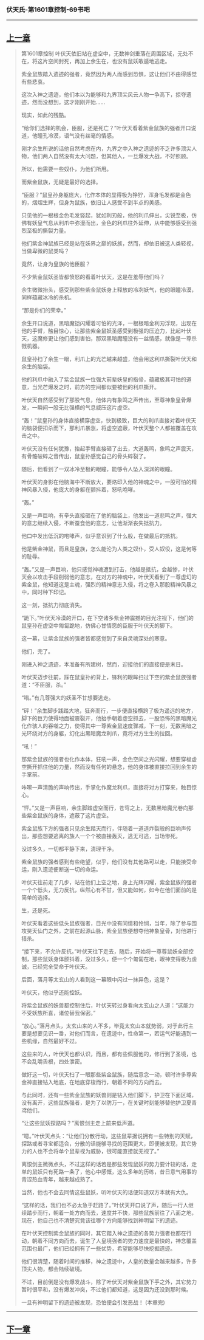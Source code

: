 ### 伏天氏-第1601章控制-69书吧

--------
[上一章](./7a091396a1f0fff1bcff06c3d838fe2d.md)
--------


>
>
>
>第1601章控制
>叶伏天依旧站在虚空中，无数神剑垂落在周围区域，无处不在，将这片空间封死，再加上余生在，也没有鼠妖敢遁地逃走。
>
>紫金鼠族踏入遗迹的强者，竟然因为两人而感到恐惧，这让他们不由得感觉有些悲哀。
>
>这次入神之遗迹，他们本以为能够和九界顶尖风云人物一争高下，掠夺遗迹，然而没想到，这才刚刚开始……
>
>现实，如此的残酷。
>
>“给你们选择的机会，臣服，还是死亡？”叶伏天看着紫金鼠族的强者开口说道，他瞳孔冷漠，语气没有丝毫的情感。
>
>刚才余生所说的话他自然考虑在内，九界之中入神之遗迹的不乏许多顶尖人物，他们两人自然没有太大问题，但其他人，一旦爆发大战，不好照顾。
>
>所以，他需要一些奴仆，为他们所用。
>
>而紫金鼠族，无疑是最好的选择。
>
>“臣服？”鼠皇孙身躯庞大，化作本体的显得极为狰狞，浑身毛发都是金色的，熠熠生辉，但身为鼠族，依旧让人感受不到半点的美感。
>
>只见他的一根根金色毛发竖起，犹如利刃般，他的利爪伸出，尖锐至极，仿佛有妖皇气息从利爪中弥漫而出，金色的利爪往外延伸，从中能够感受到强烈至极的撕裂力量。
>
>他们紫金神鼠族已经是站在妖界之巅的妖族，然而，却依旧被这人类轻视，当做卑微的鼠类吗？
>
>竟然，让身为皇族的他臣服？
>
>不少紫金鼠妖圣皆都愤怒的看着叶伏天，这是在羞辱他们吗？
>
>余生微微抬头，感受到那些紫金鼠妖身上释放的冷冽妖气，他的眼瞳冷漠，同样蕴藏冰冷的杀机。
>
>“那是你们的荣幸。”
>
>余生开口说道，黑暗魔铠闪耀着可怕的光泽，一根根暗金利刃浮现，出现在他的手臂，触目惊心，让那些紫金鼠妖圣感受到极强的压迫力，比起叶伏天，这魔修更让他们感到害怕，那双黑暗魔瞳没有一丝情感，就像是一尊杀戮机器。
>
>鼠皇孙扫了余生一眼，利爪上的光芒越来越盛，他会用这利爪撕裂叶伏天和余生的脑袋。
>
>他的利爪中融入了紫金鼠族一位强大前辈妖皇的指骨，蕴藏极其可怕的道意，当光芒爆发之时，前方的空间都似要被他的利爪撕开。
>
>叶伏天自然感受到了那股气息，他体内有象鸣之声传出，至尊神象皇骨爆发，一瞬间一股无比强横的气息威压这片虚空。
>
>“轰！”鼠皇孙的身体直接横穿虚空，快到极致，巨大的利爪直接对着叶伏天的脑袋便扣杀而下，那利爪暴涨，将虚空遮蔽，叶伏天整个人都被覆盖在攻击之中。
>
>叶伏天没有任何犹豫，抬起手臂直接砸了出去，大道轰鸣，象鸣之声震天，有骨骼破碎之音传出，鼠皇孙感觉自己的骨头碎裂了。
>
>随后，他看到了一双冰冷至极的眼瞳，能够令人坠入深渊的眼瞳。
>
>叶伏天的身影在他脑海中不断放大，要烙印入他的神魂之中，一股可怕的精神风暴入侵，他庞大的身躯在颤抖着，怒吼咆哮。
>
>“轰。”
>
>又是一声巨响，有拳头直接砸在了他的脑袋上，他发出一道悲鸣之声，强大的意志继续入侵，不断蚕食他的意志，让他渐渐丧失抵抗力。
>
>他口中发出低沉的咆哮声，似乎意识到了什么般，在做最后的抵抗。
>
>他是紫金神鼠，而且是皇族，怎么能沦为人类之奴仆，受人奴役，这是何等的耻辱。
>
>“轰。”又是一声巨响，他只感觉神魂遭到打击，他越是抵抗，会越惨，叶伏天会以攻击手段削弱他的意志，在对方的神魂中，叶伏天看到了一尊虚幻的紫金鼠，他知道这是主魂，强烈的精神意志入侵，将之卷入那股精神风暴之中，同时种下印记。
>
>这一刻，抵抗力彻底消失。
>
>“跪下。”叶伏天冷漠的开口，在下空诸多紫金神震撼的目光注视下，他们的鼠皇孙在虚空中匍匐跪地，仿佛心甘情愿的臣服于叶伏天的脚下。
>
>这一幕，让紫金鼠族的强者皆都感觉到了来自灵魂深处的寒意。
>
>他们，完了。
>
>刚进入神之遗迹，本准备有所建树，然而，迎接他们的直接便是末日。
>
>叶伏天迈步往前，踩在鼠皇孙的背上，锋利的眼眸扫过下空的紫金鼠族强者道：“不臣服，杀。”
>
>“嗡。”有几尊强大的妖圣不甘想要逃走。
>
>“砰！”余生脚步践踏大地，狂奔而行，一步便直接横跨了极为遥远的地方，脚下的巨力使得地面被震裂开，他抬手朝着虚空抓去，一股恐怖的黑暗魔光化作骇人的吞噬之力，使得其中一尊紫金鼠速度骤减，下一刻，无数黑暗之光环绕对方的身躯，幻化出黑暗魔龙利爪，竟将对方生生的拉回。
>
>“吼！”
>
>那紫金鼠族的强者也化作本体，狂吼一声，金色空间之光闪耀，想要穿梭虚空撕开抓住他的力量，然而没有任何的悬念，他的身体被直接拉回到余生的手掌前。
>
>咔嚓一声清脆的声响传出，手掌化作魔龙利爪，直接将对方打穿来，触目惊心。
>
>“怦。”又是一声巨响，余生脚踏虚空而行，苍穹之上，无数黑暗魔光卷向那些紫金鼠族的身体，遮蔽了这片虚空。
>
>紫金鼠族下方的强者只见余生踏天而行，伴随着一道道炸裂般的巨响声传出，那些想要逃离的族人一个个被直接轰灭，逃无可逃，当场惨死。
>
>没过多久，一切都平静下来，清理干净。
>
>紫金鼠族的强者感到有些绝望，似乎，他们没有其他路可以走，只能接受命运，刚入遗迹便断送一切的命运。
>
>叶伏天往前走了几步，站在他们上空之地，身上光辉闪耀，紫金鼠族的强者一个个低头，无力反抗，纵然心有不甘，但又能如何，如今在他们面前的是简单的选择。
>
>生，还是死。
>
>叶伏天看着这些低头鼠族强者，目光中没有同情和怜悯，当年，除了参与围攻昊天仙门之外，之前在起源山脉，紫金鼠族便想夺他神象皇骨，对他进行猎杀。
>
>“接下来，不允许反抗。”叶伏天往下走去，随后，开始将一尊尊鼠妖全部控制，那些鼠妖身体颤抖着，没过多久，便一个个匍匐在地，眼神变得极为虔诚，已经完全受命于叶伏天。
>
>后面，落月等太玄山的人看到这一幕眼中闪过一抹异色，这是？
>
>叶伏天，他似乎还能控妖。
>
>将紫金鼠族的妖兽都控制住后，叶伏天转过身看向太玄山之人道：“这能力不受妖族所喜，诸位替我保密。”
>
>“放心。”落月点头，太玄山来的人不多，毕竟太玄山本就势弱，对于此行主要是想要见识一番，对他们而言，在遗迹中，性命第一，若运气好能遇到一些机缘，自然最好不过。
>
>这些来的人，叶伏天也都认识，而且，都有些佩服他的，修行到了圣境，也不会乱嚼舌根，四处泄密。
>
>做好这一切，叶伏天扫了一眼那些紫金鼠族，随后意念一动，顿时许多尊紫金神直接钻入地底，在地底穿梭而行，朝着不同的方向而去。
>
>与此同时，还有一些紫金鼠族的妖兽则是钻入他们脚下，护卫在下面区域，没有离开，这些鼠族强者，是为了以防万一，在关键时刻能够替他护卫夏青鸢他们。
>
>“让这些鼠妖探路吗？”离恨剑主走上前来低声道。
>
>“嗯。”叶伏天点头：“让他们分散行动，这些鼠辈据说拥有一些特别的天赋，探路或者寻宝都适合，分散的话能够寻找的范围更大，即便被发现，其它势力的人也不会将单个鼠辈视为威胁，很可能直接就无视了。”
>
>离恨剑主微微点头，不过这样的话若是那些发现鼠妖的势力要计较的话，走单的鼠妖只有死路一条了，他心中感慨，这么多年的历练，昔日意气用事的青涩热血青年，越来越成熟了。
>
>当然，他也不会去同情这些鼠妖，听叶伏天的话便知道双方本就有大仇。
>
>“这样的话，我们也不必太急于赶路了。”叶伏天开口说了声，随后一行人继续踏步而行，朝着一处方向而去，速度并不快，那些鼠族前往了八面之地，现在，他自己也不清楚究竟该往哪个方向能够找到神明留下的遗迹。
>
>在叶伏天控制紫金鼠族的同时，其它踏入神之遗迹的各势力强者也都在行动，朝着不同方向而去，诞生了人皇境强者的势力速度是最快的，神念覆盖范围也最广，他们已经拥有了一些优势，希望能够尽快挖掘遗迹。
>
>他们很清楚，随着时间的推移，神之遗迹中，人皇的数量会越来越多，许多顶尖人物，都会陆续破境。
>
>不过，目前倒是没有爆发战斗，除了叶伏天对紫金鼠族下手之外，其它势力暂时很平和，没有爆发冲突，不过他们都知道，这是因为还没到那时候。
>
>一旦有神明留下的遗迹被发现，恐怕便会引发恶战！
>(本章完)
>
>

--------
[下一章](./e0e78cdb82de98690e5206dc899632b3.md)
--------
